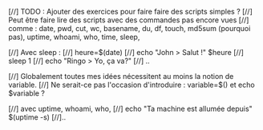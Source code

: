 

[//] TODO : Ajouter des exercices pour faire faire des scripts simples ? 
[//] Peut être faire lire des scripts avec des commandes pas encore vues
[//] comme : date, pwd, cut, wc, basename, du, df, touch, md5sum (pourquoi pas), uptime, whoami, who, time, sleep,


[//] Avec sleep :
[//] heure=$(date)
[//] echo "John > Salut !" $heure
[//] sleep 1
[//] echo "Ringo > Yo, ça va?"
[//] ..


[//] Globalement toutes mes idées nécessitent au moins la notion de variable.
[//] Ne serait-ce pas l'occasion d'introduire : variable=$()  et echo $variable ?

[//] avec uptime, whoami, who,
[//] echo "Ta machine est allumée depuis" $(uptime -s)
[//]..
